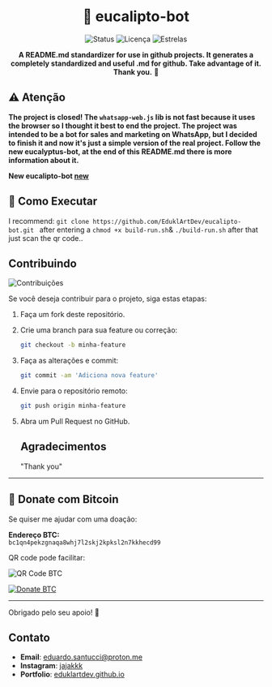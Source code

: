 
 <div align="center">

# 🌟 eucalipto-bot

![Status](https://img.shields.io/badge/Status-Encerrado-green?style=for-the-badge)
![Licença](https://img.shields.io/badge/Licença-MIT-green?style=for-the-badge)
![Estrelas](https://img.shields.io/github/stars/EduKlArtDev/eucalipto-bot?style=social)

**A README.md standardizer for use in github projects. It generates a completely standardized and useful .md for github. Take advantage of it. Thank you.** 🚀

</div>

## ⚠️ Atenção

**The project is closed! The ```whatsapp-web.js``` lib is not fast because it uses the browser so I thought it best to end the project. The project was intended to be a bot for sales and marketing on WhatsApp, but I decided to finish it and now it's just a simple version of the real project. Follow the new eucalyptus-bot, at the end of this README.md there is more information about it.**

**New eucalipto-bot [new](https://github.com/EduklArtDev/araucaria-bot.git)**



## 🚀 Como Executar 
I recommend: ```git clone https://github.com/EduklArtDev/eucalipto-bot.git ``` after entering a ```chmod +x build-run.sh```& ```./build-run.sh``` after that just scan the qr code..


## Contribuindo

![Contribuições](https://img.shields.io/badge/Contribui%C3%A7%C3%B5es-Bem--vindas-blueviolet)

Se você deseja contribuir para o projeto, siga estas etapas:

1. Faça um fork deste repositório.
2. Crie uma branch para sua feature ou correção:
   ```bash
   git checkout -b minha-feature
   ```
3. Faça as alterações e commit:
   ```bash
   git commit -am 'Adiciona nova feature'
   ```
4. Envie para o repositório remoto:
   ```bash
   git push origin minha-feature
   ```
5. Abra um Pull Request no GitHub.



    ## Agradecimentos

   "Thank you"

---

## 🧡 Donate com Bitcoin

Se quiser me ajudar com uma doação:

**Endereço BTC:**  
`bc1qn4pekzgnaqa8whj7l2skj2kpksl2n7kkhecd99`

QR code pode facilitar:

![QR Code BTC](https://api.qrserver.com/v1/create-qr-code/?size=200x200&data=bitcoin:bc1qn4pekzgnaqa8whj7l2skj2kpksl2n7kkhecd99)

[![Donate BTC](https://img.shields.io/badge/BTC-F7931A?style=for-the-badge&logo=bitcoin&logoColor=white)](bitcoin:bc1qn4pekzgnaqa8whj7l2skj2kpksl2n7kkhecd99)


---

Obrigado pelo seu apoio! 🚀

## Contato

- **Email**: [eduardo.santucci@proton.me](mailto:EduKlArtDev)
- **Instagram**: [jajakkk](url)
- **Portfolio**: [eduklartdev.github.io](https://eduklartdev.github.io/pt/)


